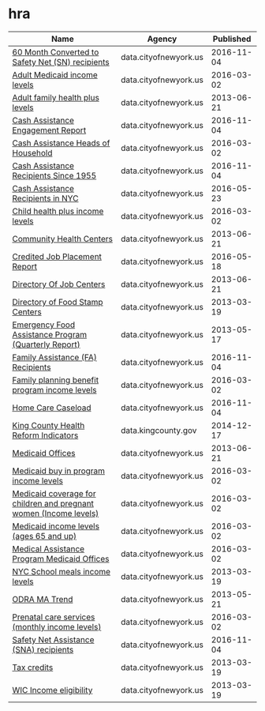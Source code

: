 # hra

Name | Agency | Published
---- | ---- | ---------
[60 Month Converted to Safety Net (SN) recipients](../datasets/nstm-kb7u.md) | data.cityofnewyork.us | 2016-11-04
[Adult Medicaid income levels](../datasets/r69u-62nw.md) | data.cityofnewyork.us | 2016-03-02
[Adult family health plus levels](../datasets/2enn-s52j.md) | data.cityofnewyork.us | 2013-06-21
[Cash Assistance Engagement Report](../datasets/hb7y-b986.md) | data.cityofnewyork.us | 2016-11-04
[Cash Assistance Heads of Household](../datasets/9ht6-44eh.md) | data.cityofnewyork.us | 2016-03-02
[Cash Assistance Recipients Since 1955](../datasets/thqd-deec.md) | data.cityofnewyork.us | 2016-11-04
[Cash Assistance Recipients in NYC](../datasets/qtrj-g3nm.md) | data.cityofnewyork.us | 2016-05-23
[Child health plus income levels](../datasets/vpb3-uf7s.md) | data.cityofnewyork.us | 2016-03-02
[Community Health Centers](../datasets/b2sp-asbg.md) | data.cityofnewyork.us | 2013-06-21
[Credited Job Placement Report](../datasets/afsf-hz68.md) | data.cityofnewyork.us | 2016-05-18
[Directory Of Job Centers](../datasets/9d9t-bmk7.md) | data.cityofnewyork.us | 2013-06-21
[Directory of Food Stamp Centers](../datasets/tc6u-8rnp.md) | data.cityofnewyork.us | 2013-03-19
[Emergency Food Assistance Program (Quarterly Report)](../datasets/mpqk-skis.md) | data.cityofnewyork.us | 2013-05-17
[Family Assistance (FA) Recipients](../datasets/hjnm-89hx.md) | data.cityofnewyork.us | 2016-11-04
[Family planning benefit program income levels](../datasets/a9es-3fcm.md) | data.cityofnewyork.us | 2016-03-02
[Home Care Caseload](../datasets/xjur-zbxw.md) | data.cityofnewyork.us | 2016-11-04
[King County Health Reform Indicators](../datasets/ajpg-dges.md) | data.kingcounty.gov | 2014-12-17
[Medicaid Offices](../datasets/ibs4-k445.md) | data.cityofnewyork.us | 2013-06-21
[Medicaid buy in program income levels](../datasets/qt67-786k.md) | data.cityofnewyork.us | 2016-03-02
[Medicaid coverage for children and pregnant women (Income levels)](../datasets/4se9-u6dw.md) | data.cityofnewyork.us | 2016-03-02
[Medicaid income levels (ages 65 and up)](../datasets/dn64-92ub.md) | data.cityofnewyork.us | 2016-03-02
[Medical Assistance Program Medicaid Offices](../datasets/fzk8-3ynb.md) | data.cityofnewyork.us | 2016-03-02
[NYC School meals income levels](../datasets/h7mf-hrsw.md) | data.cityofnewyork.us | 2013-03-19
[ODRA MA Trend](../datasets/qj9s-yv6v.md) | data.cityofnewyork.us | 2013-05-21
[Prenatal care services (monthly income levels)](../datasets/s2zm-f47y.md) | data.cityofnewyork.us | 2016-03-02
[Safety Net Assistance (SNA) recipients](../datasets/ect6-rj3p.md) | data.cityofnewyork.us | 2016-11-04
[Tax credits](../datasets/5fkx-9rt5.md) | data.cityofnewyork.us | 2013-03-19
[WIC Income eligibility](../datasets/366m-74zg.md) | data.cityofnewyork.us | 2013-03-19

